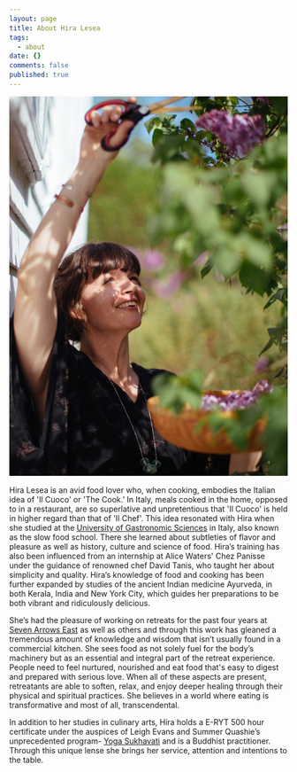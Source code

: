 ```yaml
---
layout: page
title: About Hira Lesea
tags:
  - about
date: {}
comments: false
published: true
---
```


<img src="/assets/img/hira-cutting-lilacs.jpg" alt="Hira and Lilacs" class="img-medium-width" />

Hira Lesea is an avid food lover who, when cooking, embodies the Italian idea of 'Il Cuoco' or 'The Cook.’ In Italy, meals cooked in the home, opposed to in a restaurant, are so superlative and unpretentious that 'Il Cuoco' is held in higher regard than that of 'Il Chef'. This idea resonated with Hira when she studied at the [University of Gastronomic Sciences](http://www.unisg.it/en/) in Italy, also known as the slow food school. There she learned about subtleties of flavor and pleasure as well as history, culture and science of food. Hira’s training has also been influenced from an internship at Alice Waters' Chez Panisse under the guidance of renowned chef David Tanis, who taught her about simplicity and quality. Hira’s knowledge of food and cooking has been further expanded by studies of the ancient Indian medicine Ayurveda, in both Kerala, India and New York City, which guides her preparations to be both vibrant and ridiculously delicious.

She’s had the pleasure of working on retreats for the past four years at [Seven Arrows East](http://sevenarrowseast.com) as well as others and through this work has gleaned a tremendous amount of knowledge and wisdom that isn’t usually found in a commercial kitchen. She sees food as not solely fuel for the body’s machinery but as an essential and integral part of the retreat experience. People need to feel nurtured, nourished and eat food that's easy to digest and prepared with serious love. When all of these aspects are present, retreatants are able to soften, relax, and enjoy deeper healing through their physical and spiritual practices. She believes in a world where eating is transformative and most of all, transcendental.

In addition to her studies in culinary arts, Hira holds a E-RYT 500 hour certificate under the auspices of Leigh Evans and Summer Quashie’s unprecedented program- [Yoga Sukhavati](http://leighevansyoga.com) and is a Buddhist practitioner. Through this unique lense she brings her service, attention and intentions to the table.
